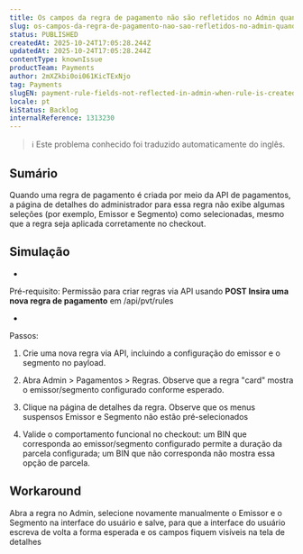 ```yaml
---
title: Os campos da regra de pagamento não são refletidos no Admin quando a regra é criada via API
slug: os-campos-da-regra-de-pagamento-nao-sao-refletidos-no-admin-quando-a-regra-e-criada-via-api
status: PUBLISHED
createdAt: 2025-10-24T17:05:28.244Z
updatedAt: 2025-10-24T17:05:28.244Z
contentType: knownIssue
productTeam: Payments
author: 2mXZkbi0oi061KicTExNjo
tag: Payments
slugEN: payment-rule-fields-not-reflected-in-admin-when-rule-is-created-via-api
locale: pt
kiStatus: Backlog
internalReference: 1313230
---
```


>ℹ️ Este problema conhecido foi traduzido automaticamente do inglês.

## Sumário


Quando uma regra de pagamento é criada por meio da API de pagamentos, a página de detalhes do administrador para essa regra não exibe algumas seleções (por exemplo, Emissor e Segmento) como selecionadas, mesmo que a regra seja aplicada corretamente no checkout.
## Simulação



-

Pré-requisito: Permissão para criar regras via API usando **POST Insira uma nova regra de pagamento** em /api/pvt/rules



-

Passos:



1) Crie uma nova regra via API, incluindo a configuração do emissor e o segmento no payload.



2) Abra Admin > Pagamentos > Regras. Observe que a regra "card" mostra o emissor/segmento configurado conforme esperado.



3) Clique na página de detalhes da regra. Observe que os menus suspensos Emissor e Segmento não estão pré-selecionados



4) Valide o comportamento funcional no checkout: um BIN que corresponda ao emissor/segmento configurado permite a duração da parcela configurada; um BIN que não corresponda não mostra essa opção de parcela.
## Workaround


Abra a regra no Admin, selecione novamente manualmente o Emissor e o Segmento na interface do usuário e salve, para que a interface do usuário escreva de volta a forma esperada e os campos fiquem visíveis na tela de detalhes



